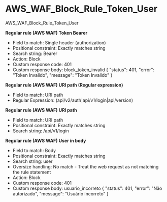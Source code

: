 # AWS_WAF_Block_Rule_Token_User
AWS_WAF_Block_Rule_Token_User

**Regular rule (AWS WAF) Token Bearer**
- Field to match: Single header (authorization)
- Positional constraint: Exactly matches string
- Search string: Bearer
- Action: Block
- Custom response code: 401
- Custom response body: block_token_invalid
{
  "status": 401,
  "error": "Token Invalido",
  "message": "Token Invalido"
}

**Regular rule (AWS WAF) URI path (Regular expression)**
- Field to match: URI path
- Regular Expression: (api\/v2\/auth|api\/v1\/login|api\/version)

**Regular rule (AWS WAF) URI path**
- Field to match: URI path
- Positional constraint: Exactly matches string
- Search string: /api/v1/login

**Regular rule (AWS WAF) User in body**
- Field to match: Body
- Positional constraint: Exactly matches string
- Search string: user
- Oversize handling: No match - Treat the web request as not matching the rule statement
- Action: Block
- Custom response code: 401
- Custom response body: usuario_incorreto
{
  "status": 401,
  "error": "Não autorizado",
  "message": "Usuário incorreto"
}
